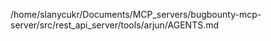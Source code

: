 /home/slanycukr/Documents/MCP_servers/bugbounty-mcp-server/src/rest_api_server/tools/arjun/AGENTS.md